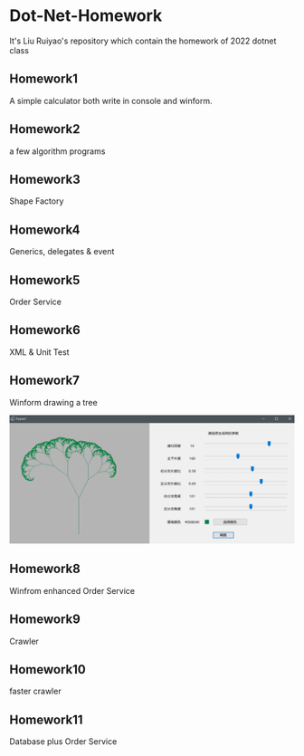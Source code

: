 # Dot-Net-Homework

It's Liu Ruiyao's repository which contain the homework of 2022 dotnet class

## Homework1

A simple calculator both write in console and winform.

## Homework2

a few algorithm programs

## Homework3

Shape Factory

## Homework4

Generics, delegates & event

## Homework5

Order Service

## Homework6

XML & Unit Test

## Homework7

Winform drawing a tree

![res](README.assets/res-16488325245761.png)

## Homework8

Winfrom enhanced Order Service

## Homework9

Crawler

## Homework10

faster crawler

## Homework11

Database plus Order Service
